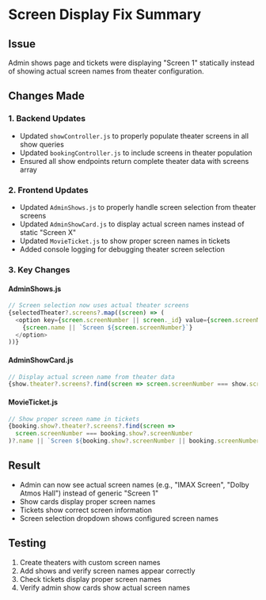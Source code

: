 # Screen Display Fix Summary

## Issue
Admin shows page and tickets were displaying "Screen 1" statically instead of showing actual screen names from theater configuration.

## Changes Made

### 1. Backend Updates
- Updated `showController.js` to properly populate theater screens in all show queries
- Updated `bookingController.js` to include screens in theater population
- Ensured all show endpoints return complete theater data with screens array

### 2. Frontend Updates
- Updated `AdminShows.js` to properly handle screen selection from theater screens
- Updated `AdminShowCard.js` to display actual screen names instead of static "Screen X"
- Updated `MovieTicket.js` to show proper screen names in tickets
- Added console logging for debugging theater screen selection

### 3. Key Changes

#### AdminShows.js
```javascript
// Screen selection now uses actual theater screens
{selectedTheater?.screens?.map((screen) => (
  <option key={screen.screenNumber || screen._id} value={screen.screenNumber}>
    {screen.name || `Screen ${screen.screenNumber}`}
  </option>
))}
```

#### AdminShowCard.js
```javascript
// Display actual screen name from theater data
{show.theater?.screens?.find(screen => screen.screenNumber === show.screenNumber)?.name || `Screen ${show.screenNumber || 1}`}
```

#### MovieTicket.js
```javascript
// Show proper screen name in tickets
{booking.show?.theater?.screens?.find(screen => 
  screen.screenNumber === booking.show?.screenNumber
)?.name || `Screen ${booking.show?.screenNumber || booking.screenNumber || 1}`}
```

## Result
- Admin can now see actual screen names (e.g., "IMAX Screen", "Dolby Atmos Hall") instead of generic "Screen 1"
- Show cards display proper screen names
- Tickets show correct screen information
- Screen selection dropdown shows configured screen names

## Testing
1. Create theaters with custom screen names
2. Add shows and verify screen names appear correctly
3. Check tickets display proper screen names
4. Verify admin show cards show actual screen names